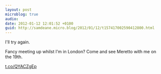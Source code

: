```yaml
---
layout: post
microblog: true
audio: 
date: 2012-01-12 12:01:52 +0100
guid: http://samdeane.micro.blog/2012/01/12/t157417002590412800.html
---
```

I'll try again.

Fancy meeting up whilst I'm in London? Come and see Meretto with me on the 19th.

[t.co/QYACZgEp](http://t.co/QYACZgEp)
